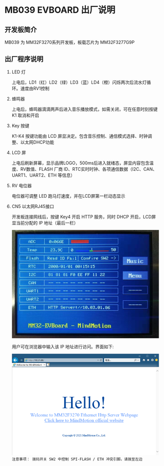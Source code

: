 # MB039 EVBOARD 出厂说明

## 开发板简介

MB039 为 MM32F3270系列开发板，板载芯片为 MM32F3277G9P


## 出厂程序说明
1. LED 灯

    上电后，LD1（红）LD2（绿）LD3（蓝）LD4（橙）闪烁两次后流水灯循环。速度由RV1控制

2. 蜂鸣器
   
    上电后，蜂鸣器滴滴两声后进入音乐播放模式，如需关闭，可在任意时刻按键 K1 取消和开启

3. Key 按键
   
    K1-K4 按键功能由 LCD 屏显决定。包含音乐控制、通信模式选择、时钟调整、以太网DHCP功能

4. LCD 屏
   
   上电后刷新屏幕，显示品牌LOGO，500ms后进入就绪态，屏显内容包含温度、RV数值、FLASH 厂商 ID、RTC实时时钟、各项通信数据（I2C、CAN、UART1、UART2、ETH 等信息）

5. RV 电位器
    
    电位器可调整 LED 跑马灯速度，并在LCD屏第一栏动态显示

6. CN5 以太网RJ45接口
   
   开发板连接网线后，按键 Key4 开启 HTTP 服务，同时 DHCP 开启，LCD屏显当前分配的 IP 地址（最后一栏）

   ![avatar](./doc/evb.jpg)

   用户可在浏览器中输入该 IP 地址进行访问。界面如下:

   ![avatar](./doc/http.jpg)
   `注意事项： 拨码开关 SW2 中控制 SPI-FLASH / ETH 冲突引脚。请拨至左边`